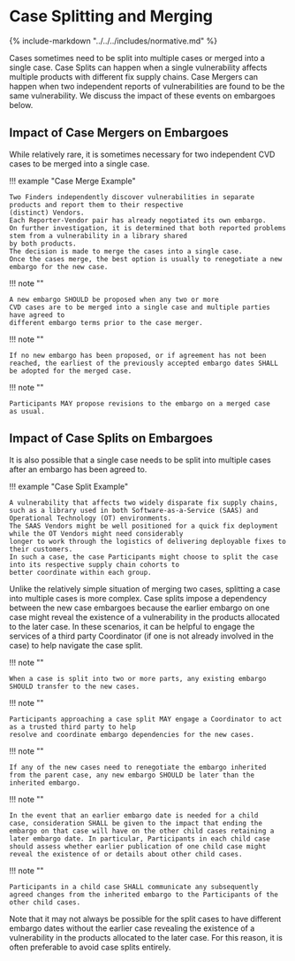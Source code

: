 # Case Splitting and Merging

{% include-markdown "../../../includes/normative.md" %}

Cases sometimes need to be split into multiple cases or merged into a single case.
Case Splits can happen when a single vulnerability affects multiple products with different fix supply chains.
Case Mergers can happen when two independent reports of vulnerabilities are found to be the same vulnerability.
We discuss the impact of these events on embargoes below.

## Impact of Case Mergers on Embargoes

While relatively rare, it is sometimes necessary for two independent CVD cases to be merged into a single case. 

!!! example "Case Merge Example"

    Two Finders independently discover vulnerabilities in separate products and report them to their respective
    (distinct) Vendors.
    Each Reporter-Vendor pair has already negotiated its own embargo.
    On further investigation, it is determined that both reported problems stem from a vulnerability in a library shared
    by both products.
    The decision is made to merge the cases into a single case.
    Once the cases merge, the best option is usually to renegotiate a new embargo for the new case.

!!! note ""

    A new embargo SHOULD be proposed when any two or more
    CVD cases are to be merged into a single case and multiple parties have agreed to
    different embargo terms prior to the case merger.

!!! note ""

    If no new embargo has been proposed, or if agreement has not been
    reached, the earliest of the previously accepted embargo dates SHALL
    be adopted for the merged case.

!!! note ""

    Participants MAY propose revisions to the embargo on a merged case
    as usual.

## Impact of Case Splits on Embargoes

It is also possible that a single case needs to be split into multiple cases after an embargo has been agreed to.

!!! example "Case Split Example"

    A vulnerability that affects two widely disparate fix supply chains, such as a library used in both Software-as-a-Service (SAAS) and 
    Operational Technology (OT) environments.
    The SAAS Vendors might be well positioned for a quick fix deployment while the OT Vendors might need considerably
    longer to work through the logistics of delivering deployable fixes to their customers.
    In such a case, the case Participants might choose to split the case into its respective supply chain cohorts to
    better coordinate within each group.
    
Unlike the relatively simple situation of merging two cases, splitting a case into multiple cases is more complex.
Case splits impose a dependency between the new case embargoes because the earlier embargo on one case might reveal the
existence of a vulnerability in the products allocated to the later case.
In these scenarios, it can be helpful to engage the services of a third party Coordinator (if one is not already involved in the case)
to help navigate the case split.

!!! note ""

    When a case is split into two or more parts, any existing embargo
    SHOULD transfer to the new cases.

!!! note ""

    Participants approaching a case split MAY engage a Coordinator to act as a trusted third party to help
    resolve and coordinate embargo dependencies for the new cases.

!!! note ""

    If any of the new cases need to renegotiate the embargo inherited
    from the parent case, any new embargo SHOULD be later than the
    inherited embargo.

!!! note ""

    In the event that an earlier embargo date is needed for a child
    case, consideration SHALL be given to the impact that ending the
    embargo on that case will have on the other child cases retaining a
    later embargo date. In particular, Participants in each child case
    should assess whether earlier publication of one child case might
    reveal the existence of or details about other child cases.

!!! note ""

    Participants in a child case SHALL communicate any subsequently
    agreed changes from the inherited embargo to the Participants of the
    other child cases.

Note that it may not always be possible for the split cases to have
different embargo dates without the earlier case revealing the existence
of a vulnerability in the products allocated to the later case. For this
reason, it is often preferable to avoid case splits entirely.

